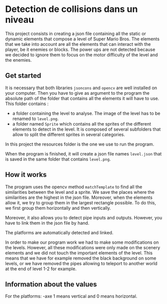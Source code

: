 # Detection de collisions dans un niveau

This project consists in creating a json file containing all the static or dynamic elements that compose a level of Super Mario Bros. The elements that we take into account are all the elements that can interact with the player, be it enemies or blocks. The power ups are not detected because we decided to ignore them to focus on the motor difficulty of the level and the enemies.


## Get started

It is necessary that both libraries `jsoncons` and `opencv` are well installed on your computer. Then you have to give as argument to the program the absolute path of the folder that contains all the elements it will have to use. This folder contains :
- a folder containing the level to analyse. The image of the level has to be renamed to `level.png`.
- a folder named `Sprite` which contains all the sprites of the different elements to detect in the level. It is composed of several subfolders that allow to split the different sprites in several categories.

In this project the resources folder is the one we use to run the program.

When the program is finished, it will create a json file names `level.json` that is saved in the same folder that contains `level.png`.

## How it works

The program uses the opencv method `matchTemplate` to find all the similarities between the level and a sprite. We save the places where the similarities are the highest in the json file. Moreover, when the elements allow it, we try to group them in the largest rectangle possible. To do this, we first group them horizontally and then vertically.

Moreover, it also allows you to detect pipe inputs and outputs. However, you have to link them in the json file by hand.

The platforms are automatically detected and linked.

In order to make our program work we had to make some modifications on the levels. However, all these modifications were only made on the scenery elements and we did not touch the important elements of the level. This means that we have for example removed the black background on some levels, or we have removed the pipes allowing to teleport to another world at the end of level 1-2 for example.

## Information about the values

For the platforms:
-axe 1 means vertical and 0 means horizontal.
